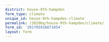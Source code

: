 ```yaml
---
district: house-9th-hampden
form_type: climate
unique_id: house-9th-hampden-climate
permalink: /2020bq/house-9th-hampden/climate/
form_id: '201705916871054'
layout: form
---
```

